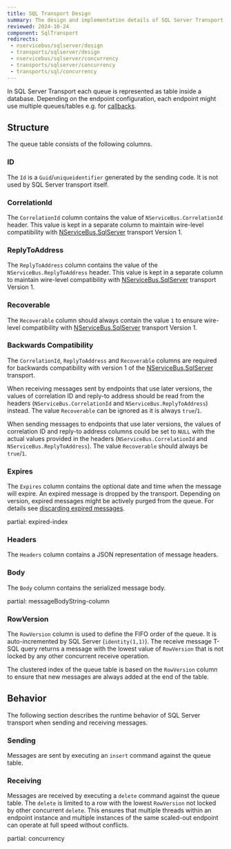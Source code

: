 ```yaml
---
title: SQL Transport Design
summary: The design and implementation details of SQL Server Transport
reviewed: 2024-10-24
component: SqlTransport
redirects:
 - nservicebus/sqlserver/design
 - transports/sqlserver/design
 - nservicebus/sqlserver/concurrency
 - transports/sqlserver/concurrency
 - transports/sql/concurrency
---
```


In SQL Server Transport each queue is represented as table inside a database. Depending on the endpoint configuration, each endpoint might use multiple queues/tables e.g. for [callbacks](/transports/sql/callbacks.md).

## Structure

The queue table consists of the following columns.

### ID

The `Id` is a `Guid`/`uniqueidentifier` generated by the sending code. It is not used by SQL Server transport itself.


### CorrelationId

The `CorrelationId` column contains the value of `NServiceBus.CorrelationId` header. This value is kept in a separate column to maintain wire-level compatibility with [NServiceBus.SqlServer](https://www.nuget.org/packages/NServiceBus.SqlServer) transport Version 1.


### ReplyToAddress

The `ReplyToAddress` column contains the value of the `NServiceBus.ReplyToAddress` header. This value is kept in a separate column to maintain wire-level compatibility with [NServiceBus.SqlServer](https://www.nuget.org/packages/NServiceBus.SqlServer) transport Version 1.


### Recoverable

The `Recoverable` column should always contain the value `1` to ensure wire-level compatibility with [NServiceBus.SqlServer](https://www.nuget.org/packages/NServiceBus.SqlServer) transport Version 1.


### Backwards Compatibility

The `CorrelationId`, `ReplyToAddress` and `Recoverable` columns are required for backwards compatibility with version 1 of the [NServiceBus.SqlServer](https://www.nuget.org/packages/NServiceBus.SqlServer) transport.

When receiving messages sent by endpoints that use later versions, the values of correlation ID and reply-to address should be read from the headers (`NServiceBus.CorrelationId` and `NServiceBus.ReplyToAddress`) instead. The value `Recoverable` can be ignored as it is always `true`/`1`.

When sending messages to endpoints that use later versions, the values of correlation ID and reply-to address columns could be set to `NULL` with the actual values provided in the headers (`NServiceBus.CorrelationId` and `NServiceBus.ReplyToAddress`). The value `Recoverable` should always be `true`/`1`.


### Expires

The `Expires` column contains the optional date and time when the message will expire. An expired message is dropped by the transport. Depending on version, expired messages might be actively purged from the queue. For details see [discarding expired messages](/transports/sql/discard-expired-messages.md).

partial: expired-index

### Headers

The `Headers` column contains a JSON representation of message headers.


### Body

The `Body` column contains the serialized message body.


partial: messageBodyString-column


### RowVersion

The `RowVersion` column is used to define the FIFO order of the queue. It is auto-incremented by SQL Server (`identity(1,1)`). The receive message T-SQL query returns a message with the lowest value of `RowVersion` that is not locked by any other concurrent receive operation.

The clustered index of the queue table is based on the `RowVersion` column to ensure that new messages are always added at the end of the table.


## Behavior

The following section describes the runtime behavior of SQL Server transport when sending and receiving messages.


### Sending

Messages are sent by executing an `insert` command against the queue table.


### Receiving

Messages are received by executing a `delete` command against the queue table. The `delete` is limited to a row with the lowest `RowVersion` not locked by other concurrent `delete`. This ensures that multiple threads within an endpoint instance and multiple instances of the same scaled-out endpoint can operate at full speed without conflicts.
 

partial: concurrency
